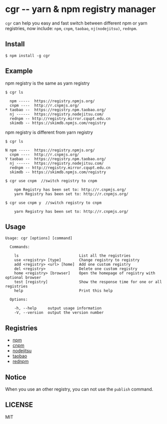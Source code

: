 # cgr -- yarn & npm registry manager

`cgr` can help you easy and fast switch between different npm or yarn registries,
now include: `npm`, `cnpm`, `taobao`, `nj(nodejitsu)`, `rednpm`.

## Install

```
$ npm install -g cgr
```

## Example

npm registry is the same as yarn registry

```
$ cgr ls

  npm -----  https://registry.npmjs.org/
  cnpm ----  http://r.cnpmjs.org/
* taobao --  https://registry.npm.taobao.org/
  nj ------  https://registry.nodejitsu.com/
  rednpm -- http://registry.mirror.cqupt.edu.cn
  skimdb -- https://skimdb.npmjs.com/registry

```

npm registry is different from yarn registry

```
$ cgr ls

N npm -----  https://registry.npmjs.org/
  cnpm ----  http://r.cnpmjs.org/
Y taobao --  https://registry.npm.taobao.org/
  nj ------  https://registry.nodejitsu.com/
  rednpm -- http://registry.mirror.cqupt.edu.cn
  skimdb -- https://skimdb.npmjs.com/registry

```

```
$ cgr use cnpm  //switch registry to cnpm

    npm Registry has been set to: http://r.cnpmjs.org/
    yarn Registry has been set to: http://r.cnpmjs.org/

```

```
$ cgr use cnpm y  //switch registry to cnpm

    yarn Registry has been set to: http://r.cnpmjs.org/

```

## Usage

```
Usage: cgr [options] [command]

  Commands:

    ls                           List all the registries
    use <registry> [type]        Change registry to registry
    add <registry> <url> [home]  Add one custom registry
    del <registry>               Delete one custom registry
    home <registry> [browser]    Open the homepage of registry with optional browser
    test [registry]              Show the response time for one or all registries
    help                         Print this help

  Options:

    -h, --help     output usage information
    -V, --version  output the version number
```

## Registries

- [npm](https://www.npmjs.org)
- [cnpm](http://cnpmjs.org)
- [nodejitsu](https://www.nodejitsu.com)
- [taobao](http://npm.taobao.org/)
- [rednpm](http://npm.mirror.cqupt.edu.cn)

## Notice

When you use an other registry, you can not use the `publish` command.

## LICENSE

MIT

